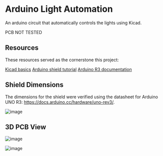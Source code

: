 # Arduino Light Automation
 An arduino circuit that automatically controls the lights using Kicad.

 PCB NOT TESTED

## Resources
 These resources served as the cornerstone this project:<br />

 [Kicad basics](https://youtu.be/szu8dJoyikA?si=gNZHXsxOV4JxI1gA)
 [Arduino shield tutorial](https://youtu.be/ou_qRzNHZrw?si=L-_wdsPanHBMj-uL)
 [Arduino R3 documentation](https://docs.arduino.cc/hardware/uno-rev3/)
 

## Shield Dimensions
 The dimensions for the shield were verified using the datasheet for Arduino UNO R3: https://docs.arduino.cc/hardware/uno-rev3/.
 
 ![image](https://github.com/user-attachments/assets/98c50eeb-5e1b-46cc-9a67-6fe9e538a89b)


## 3D PCB View

![image](https://github.com/user-attachments/assets/c88b8395-b543-4279-9987-ea0e17a1db6f)

![image](https://github.com/user-attachments/assets/49ee9f99-0341-4d52-b741-89da51cdc287)


 
 


 

 

